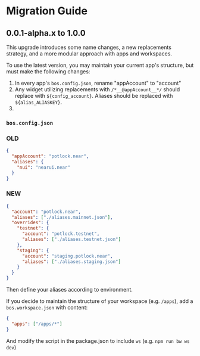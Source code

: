 # Migration Guide

## 0.0.1-alpha.x to 1.0.0

This upgrade introduces some name changes, a new replacements strategy, and a more modular approach with apps and workspaces.

To use the latest version, you may maintain your current app's structure, but must make the following changes:

1. In every app's `bos.config.json`, rename "appAccount" to "account"
2. Any widget utilizing replacements with `/*__@appAccount__*/` should replace with `${config_account}`. Aliases should be replaced with `${alias_ALIASKEY}`.
3. 

### `bos.config.json`

### OLD

```json
{
  "appAccount": "potlock.near",
  "aliases": {
    "nui": "nearui.near"
  }
}
```

### NEW

```json
{
  "account": "potlock.near",
  "aliases": ["./aliases.mainnet.json"],
  "overrides": {
    "testnet": {
      "account": "potlock.testnet",
      "aliases": ["./aliases.testnet.json"]
    },
    "staging": {
      "account": "staging.potlock.near",
      "aliases": ["./aliases.staging.json"]
    }
  }
}
```

Then define your aliases according to environment.

If you decide to maintain the structure of your workspace (e.g. `/apps`), add a `bos.workspace.json` with content:

```json
{
  "apps": ["/apps/*"]
}
```

And modify the script in the package.json to include `ws` (e.g. `npm run bw ws dev`)
